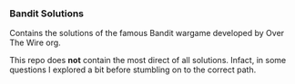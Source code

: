 ### Bandit Solutions

Contains the solutions of the famous Bandit wargame developed by Over The Wire org.

This repo does **not** contain the most direct of all solutions. Infact, in some questions I explored a bit before stumbling on to the correct path.
